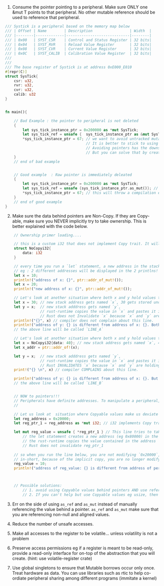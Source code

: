 1. Consume the pointer pointing to a peripheral. Make sure ONLY one &mut T points to that peripheral. No other mutable reference should be used to reference that peripheral.  

```rust
/// Systick is a peripheral based on the memory map below  
/// | Offset | Name        | Description                 | Width  |
/// |--------|-------------|-----------------------------|--------|
/// | 0x00   | SYST_CSR    | Control and Status Register | 32 bits|
/// | 0x04   | SYST_RVR    | Reload Value Register       | 32 bits|
/// | 0x08   | SYST_CVR    | Current Value Register      | 32 bits|
/// | 0x0C   | SYST_CALIB  | Calibration Value Register  | 32 bits|
/// 
/// 
/// The base register of Systick is at address 0xE000_E010 
#[repr(C)]
struct SysTick{
    csr: u32, 
    rvr: u32,
    cvr: u32,
    calib: u32
}


fn main(){

    // Bad Example : the pointer to peripheral is not deleted
    {
        let sys_tick_instance_ptr = 0x200000 as *mut SysTick;
        let sys_tick_ref = unsafe {  sys_tick_instance_ptr as &mut SysTick  };
        *sys_tick_instance_ptr = 67; // we want to avoid untracked mutations like this line.  
                                     // It is better to stick to using references over pointers.  
                                     // Avoiding pointers has the downside that offset-calculations will be unavailable... But...
                                     // But you can solve that by creating better struct-abstractions over the offset-memory-region
    }
    // end of bad example 


    // Good example  : Raw pointer is immediately deleated
    {
        let sys_tick_instance_ptr = 0x200000 as *mut SysTick;
        let sys_tick_ref = unsafe {sys_tick_instance_ptr.as_mut()}; // as_mut() consumes the pointer as a value
        *sys_tick_instance_ptr = 67; // this will throw a compilation error. You are restricted to just using the sys_tick_ref.
    }
    // end of good example 
}

```


2. Make sure the data behind pointers are Non-Copy. If they are Copy-able, make sure you NEVER implicitly try to take ownership. This is better explained with the code below.  

```rust
    // Ownership primer loading....

    // this is a custom i32 that does not implement Copy trait. It will become relevant in a few lines to come
    struct NoCopyi32{
        data: i32
    }

    // every time you run a `let` statement, a new address in the stack must be instatiated. 
    // eg : 2 different addresses will be displayed in the 2 printlns! below.  
    let x = 10;  
    println!("address of x: {}", ptr::addr_of_mut!());
    let x = 20; 
    println!("new address of x: {}", ptr::addr_of_mut!());  

    // Let's look at another situation where both x and y hold values that implement the Copy trait
    let x = 30; // new stack address gets named `x`, 30 gets stored under that address
    let y = x;  // new stack adddress gets named `y`, 
                // rust-runtime copies the value in `x` and pastes it in `y`.
                // Rust does not Invalidate `x` because `x` and `y` are holding values without Copy trait
    println!("{}", x) // compiler does not complain about this line.
    println!("address of y: {} is different from address of x: {}. Both x & y are valid", ptr::addr_of!(y), ptr::addr_of!(x)); // NOTE this. 
    // the above line will be called `LINE_A`    

    // Let's look at another situation where both x and y hold values that DON'T implement the Copy trait
    let x = NoCopyi32{data: 40}; // new stack address gets named `x`, 40 gets stored under that address
    let x_addr = ptr::addr_of!(x); 

    let y = x;  // new stack adddress gets named `y`, 
                // rust-runtime copies the value in `x` and pastes it in `y`.
                // Rust INVALIDATES `x` because `x` and `y` are holding values with Copy trait
    print!("{} \n", x) // compiler COMPLAINS about this line.  

    println!("address of y: {} is different from address of x: {}. But x is no-longer valid", ptr::addr_of!(y), x_addr); // NOTE this. 
    // the above line will be called `LINE_B`                                                                                         


    // NOW to pointers!!!
    // Peripherals have definite addresses. To manipulate a peripheral, you must manipulate a specific address ONLY.  
    // 

    // Let us look at  situation where Copyable values make us deviate from our goal of ONLY affecting a SPECIFIC address.
    let reg_address = 0x20000; 
    let reg_ptr_1 = reg_address as *mut i32; // i32 implements Copy trait

    let mut reg_value = unsafe { *reg_ptr_1 } // This line tries to take ownership of value behind pointer
        // the let statement creates a new address (eg 0x80000) in the stack and calls that address `reg_value`
        // the rust-runtime copies the value contained in the address `0x20000` and pastes it in the address of `reg_value`
        // Rust does not invalidate reg_ptr_1
    
    // so when you run the line below, you are not modifying `0x20000`, you are modifying the new address(0x80000).  
    // in-short, because of the implicit copy, you are no longer modifying the peripheral address
    reg_value = 10; 
    println!("address of reg_value: {} is different from address of peripheral: {}.", ptr::addr_of!(reg_value), );



    // Possible solutions:  
        // 1. avoid using Copyable values behind pointers AND use references to modify register value(Best solution IMO)
        // 2. If you can't help but use Copyable values eg usize, then never try to take ownership and instead use only one mutable reference to access the registers


```


3. Err on the side of using `as_ref` and `as_mut` instead of manually referencing the value behind a pointer. `as_ref` and `as_mut` make sure that you are referencing non-null and aligned values.  

4. Reduce the number of unsafe accesses.    
5. Make all accesses to the register to be volatile... unless volatility is not a problem
6. Preserve access permissions eg if a register is meant to be read-only, provide a read-only interface for on-top of the abstraction that you will create. (hint: use volatile-register crate)  
7. Use global singletons to ensure that Mutable borrows occur only once. Treat hardware as data. You can use libraries such as rtic to help co-ordiate peripheral sharing among different programs (immitate a kernel)